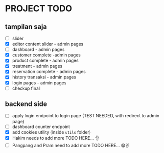 # PROJECT TODO

## tampilan saja
- [ ] slider
- [x] editor content slider - admin pages
- [ ] dashboard - admin pages
- [x] customer complete -admin pages
- [x] product complete - admin pages
- [x] treatment - admin pages
- [x] reservation complete - admin pages
- [x] history transaksi - admin pages
- [x] login pages - admin pages
- [ ] checkup final

## backend side
- [ ] apply login endpoint to login page (TEST NEEDED, with redirect to admin page)
- [ ] dashboard counter endpoint
- [x] add cookies utility (inside `utils` folder)
- [x] Hakim needs to add more TODO HERE... 👌
- [ ] Pangpang and Pram need to add more TODO HERE... 😁✌️
